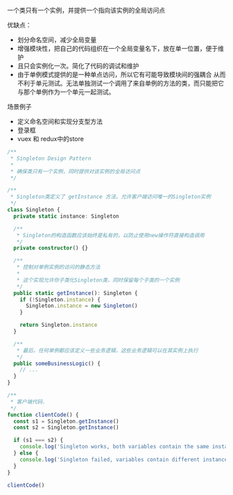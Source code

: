 一个类只有一个实例，并提供一个指向该实例的全局访问点

优缺点：

- 划分命名空间，减少全局变量
- 增强模块性，把自己的代码组织在一个全局变量名下，放在单一位置，便于维护
- 且只会实例化一次。简化了代码的调试和维护
- 由于单例模式提供的是一种单点访问，所以它有可能导致模块间的强耦合 从而不利于单元测试。无法单独测试一个调用了来自单例的方法的类，而只能把它与那个单例作为一个单元一起测试。

场景例子

-   定义命名空间和实现分支型方法
-   登录框
-   vuex 和 redux中的store

```ts
/**
 * Singleton Design Pattern
 *
 * 确保类只有一个实例，同时提供对该实例的全局访问点
 */

/**
 * Singleton类定义了 getInstance 方法，允许客户端访问唯一的Singleton实例
 */
class Singleton {
  private static instance: Singleton

  /**
   * Singleton的构造函数应该始终是私有的，以防止使用new操作符直接构造调用
   */
  private constructor() {}

  /**
   * 控制对单例实例的访问的静态方法
   *
   * 这个实现允许你子类化Singleton类，同时保留每个子类的一个实例
   */
  public static getInstance(): Singleton {
    if (!Singleton.instance) {
      Singleton.instance = new Singleton()
    }

    return Singleton.instance
  }

  /**
   * 最后，任何单例都应该定义一些业务逻辑，这些业务逻辑可以在其实例上执行
   */
  public someBusinessLogic() {
    // ...
  }
}

/**
 * 客户端代码.
 */
function clientCode() {
  const s1 = Singleton.getInstance()
  const s2 = Singleton.getInstance()

  if (s1 === s2) {
    console.log('Singleton works, both variables contain the same instance.')
  } else {
    console.log('Singleton failed, variables contain different instances.')
  }
}

clientCode()
```
